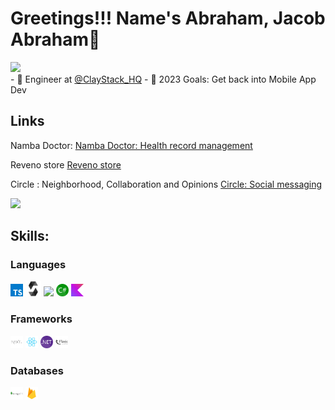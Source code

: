 # Greetings!!! Name's Abraham, Jacob Abraham👋

<img height="200" src="https://2.bp.blogspot.com/-cncdegH6HJE/UtshWPXSnRI/AAAAAAAAG-I/-qy_8CA3XdU/s1600/treatyoself_main01.jpg"/>

<br/>
- 🚀 Engineer at <a href="https://twitter.com/ClayStack_HQ">@ClayStack_HQ</a>
- 🥅 2023 Goals: Get back into Mobile App Dev
<br/>

## Links

Namba Doctor:
<a href="https://play.google.com/store/apps/details?id=com.nambadoctor">Namba Doctor: Health record management</a>

Reveno store
<a href="https://play.google.com/store/apps/details?id=com.cashbackapp.cashbackcustomerapp">Reveno store</a>

Circle : Neighborhood, Collaboration and Opinions
<a href="https://play.google.com/store/apps/details?id=circleapp.circleapppackage.circle">Circle: Social messaging</a>

![](https://visitor-badge.glitch.me/badge?page_id=jacob-abe.jacob-abe)
<br />

## Skills:

### Languages

<code><img height="20" src="https://raw.githubusercontent.com/github/explore/80688e429a7d4ef2fca1e82350fe8e3517d3494d/topics/typescript/typescript.png"></code>
<code><img height="25" src="https://raw.githubusercontent.com/github/explore/ba9de12f88fd08825c51928e91f1678cb5c94b26/topics/solidity/solidity.png"></code>
<code><img height="25" src="[https://raw.githubusercontent.com/github/explore/ba9de12f88fd08825c51928e91f1678cb5c94b26/topics/solidity/solidity.png](https://raw.githubusercontent.com/github/explore/80688e429a7d4ef2fca1e82350fe8e3517d3494d/topics/python/python.png)"></code>
<code><img height="20" src="https://raw.githubusercontent.com/github/explore/80688e429a7d4ef2fca1e82350fe8e3517d3494d/topics/csharp/csharp.png"></code>
<code><img height="20" src="https://raw.githubusercontent.com/github/explore/80688e429a7d4ef2fca1e82350fe8e3517d3494d/topics/kotlin/kotlin.png"></code>

### Frameworks

<code><img height="20" src="https://raw.githubusercontent.com/github/explore/28b02bbc9ad9f7a503c43775aebeb515dc2da5fc/topics/nextjs/nextjs.png"></code>
<code><img height="20" src="https://raw.githubusercontent.com/github/explore/80688e429a7d4ef2fca1e82350fe8e3517d3494d/topics/react/react.png"></code>
<code><img height="20" src="https://raw.githubusercontent.com/github/explore/93d8a67084f94b2a444e510199a6e7622e5b09a3/topics/dotnet/dotnet.png"></code>
<code><img height="20" src="https://raw.githubusercontent.com/github/explore/80688e429a7d4ef2fca1e82350fe8e3517d3494d/topics/flask/flask.png"></code>

### Databases

<code><img height="20" src="https://raw.githubusercontent.com/github/explore/80688e429a7d4ef2fca1e82350fe8e3517d3494d/topics/mongodb/mongodb.png"></code>
<code><img height="20" src="https://raw.githubusercontent.com/github/explore/80688e429a7d4ef2fca1e82350fe8e3517d3494d/topics/firebase/firebase.png"></code>
